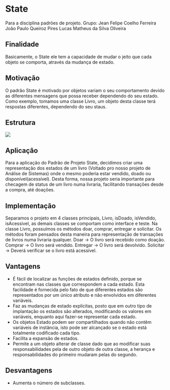 # State
Para a disciplina padrões de projeto. 
Grupo: Jean Felipe Coelho Ferreira
João Paulo Queiroz Pires
Lucas Matheus da Silva Oliveira

## Finalidade

Basicamente, o State ele tem a capacidade de mudar o jeito que cada objeto se comporta, através da mudança de estado.

## Motivação

O padrão State é motivado por objetos variam o seu comportamento devido as diferentes mensagens que possa receber dependendo do seu estado. Como exemplo, tomamos uma classe Livro, um objeto desta classe terá respostas diferentes, dependendo do seu staus.


## Estrutura

<img src="../imagem1/imagemState.jpeg">

## Aplicação

Para a aplicação do Padrão de Projeto State, decidimos criar uma representação dos estados de um livro (Voltado pro nosso projeto de Análise de Sistemas) onde o mesmo poderia estar vendido, doado ou disponível(acessível). Desta forma, nossa projeto seria importante para checagem de status de um livro numa livraria, facilitando transações desde a compra, até doações.



## Implementação

Separamos o projeto em 4 classes principais, Livro, isDoado, isVendido, isAcessivel, as demais classes se comportam como interface e teste. Na classe Livro, possuímos os métodos doar, comprar, entregar e solicitar. Os métodos foram pensados desta maneira para representação de transações de livros numa livraria qualquer. 
  Doar -> O livro será recebido como doação. 
  Comprar -> O livro será vendido.
  Entregar -> O livro será devolvido.
  Solicitar -> Deverá verificar se o livro está acessível.



## Vantagens

- É fácil de localizar as funções de estados definido, porque se encontram nas classes que correspondem a cada estado. Esta facilidade é fornecida pelo fato de que diferentes estados são representados por um único atributo e não envolvidos em diferentes variáveis.
- Faz as mudanças de estado explícitas, posto que em outro tipo de implantação os estados são alterados, modificando os valores em variáveis, enquanto aqui fazer-se representar cada estado.
- Os objetos Estado podem ser compartilhados quando não contêm variáveis de instância, isto pode ser alcançado se o estado está totalmente codificado cada tipo.
- Facilita a expansão de estados.
- Permite a um objeto alterar de classe dado que ao modificar suas responsabilidades pela de outro objeto de outra classe, a herança e responsabilidades do primeiro mudaram pelas do segundo.


## Desvantagens

- Aumenta o número de subclasses.
